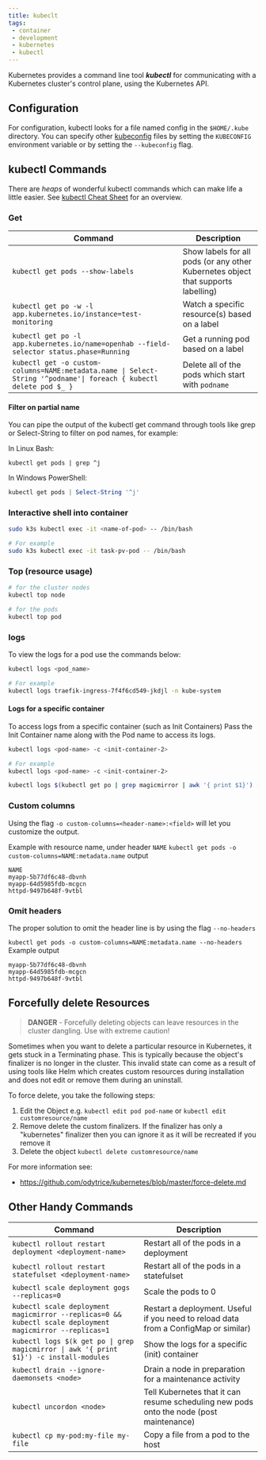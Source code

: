 ```yaml
---
title: kubeclt
tags:
 - container
 - development
 - kubernetes
 - kubectl
---
```


Kubernetes provides a command line tool _**kubectl**_ for communicating with a Kubernetes cluster's control plane, using the Kubernetes API.
<!--more-->

## Configuration

For configuration, kubectl looks for a file named config in the `$HOME/.kube` directory. 
You can specify other [kubeconfig](https://kubernetes.io/docs/concepts/configuration/organize-cluster-access-kubeconfig/) 
files by setting the `KUBECONFIG` environment variable or by setting the `--kubeconfig` flag.

## kubectl Commands

There are _heaps_ of wonderful kubectl commands which can make life a little easier. 
See [kubectl Cheat Sheet](https://kubernetes.io/docs/reference/kubectl/cheatsheet/) for an overview.

### Get <Resource>

| Command                                                                                  | Description                                                                       |
|------------------------------------------------------------------------------------------|-----------------------------------------------------------------------------------|
| `kubectl get pods --show-labels`                                                         | Show labels for all pods (or any other Kubernetes object that supports labelling) |
| `kubectl get po -w -l app.kubernetes.io/instance=test-monitoring`                        | Watch a specific resource(s) based on a label                                     |
| `kubectl get po -l app.kubernetes.io/name=openhab --field-selector status.phase=Running` | Get a running pod based on a label                                                |
| `kubectl get -o custom-columns=NAME:metadata.name \| Select-String '^podname'\| foreach { kubectl delete pod $_ }` | Delete all of the pods which start with `podname` |

#### Filter on partial name

You can pipe the output of the kubectl get command through tools like grep or Select-String to filter on pod names, 
for example:

In Linux Bash:

```shell
kubectl get pods | grep ^j
```
In Windows PowerShell:

```powershell
kubectl get pods | Select-String '^j'
```

### Interactive shell into container

```sh
sudo k3s kubectl exec -it <name-of-pod> -- /bin/bash

# For example
sudo k3s kubectl exec -it task-pv-pod -- /bin/bash
```

### Top (resource usage)

```sh
# for the cluster nodes
kubectl top node

# for the pods
kubectl top pod
```

### logs

To view the logs for a pod use the commands below:

```sh
kubectl logs <pod_name>

# For example
kubectl logs traefik-ingress-7f4f6cd549-jkdjl -n kube-system
```

#### Logs for a specific container

To access logs from a specific container (such as Init Containers)
Pass the Init Container name along with the Pod name to access its logs.

```sh
kubectl logs <pod-name> -c <init-container-2>

# For example
kubectl logs <pod-name> -c <init-container-2>

kubectl logs $(kubectl get po | grep magicmirror | awk '{ print $1}') -c install-modules
```

### Custom columns
Using the flag `-o custom-columns=<header-name>:<field>` will let you customize the output.

Example with resource name, under header `NAME`
`kubectl get pods -o custom-columns=NAME:metadata.name`
output
```shell
NAME
myapp-5b77df6c48-dbvnh
myapp-64d5985fdb-mcgcn
httpd-9497b648f-9vtbl
```

### Omit headers
The proper solution to omit the header line is by using the flag `--no-headers`

`kubectl get pods -o custom-columns=NAME:metadata.name --no-headers`
Example output
```shell
myapp-5b77df6c48-dbvnh
myapp-64d5985fdb-mcgcn
httpd-9497b648f-9vtbl
```

## Forcefully delete Resources

> **DANGER** - Forcefully deleting objects can leave resources in the cluster dangling.
> Use with extreme caution!

Sometimes when you want to delete a particular resource in Kubernetes, it gets stuck in a Terminating phase.
This is typically because the object's finalizer is no longer in the cluster.
This invalid state can come as a result of using tools like Helm which creates custom resources during installation and does not edit or remove them during an uninstall.

To force delete, you take the following steps:

1. Edit the Object e.g. `kubectl edit pod pod-name` or `kubectl edit customresource/name`
2. Remove delete the custom finalizers. If the finalizer has only a "kubernetes" finalizer then you can ignore it as it will be recreated if you remove it
3. Delete the object `kubectl delete customresource/name`

For more information see:
* https://github.com/odytrice/kubernetes/blob/master/force-delete.md

## Other Handy Commands

| Command                                                                                                  | Description                                                                             |
|----------------------------------------------------------------------------------------------------------|-----------------------------------------------------------------------------------------|
| `kubectl rollout restart deployment <deployment-name>`                                                   | Restart all of the pods in a deployment                                                 |
| `kubectl rollout restart statefulset <deployment-name>`                                                  | Restart all of the pods in a statefulset                                                |
| `kubectl scale deployment gogs --replicas=0`                                                             | Scale the pods to 0                                                                     |
| `kubectl scale deployment magicmirror --replicas=0 && kubectl scale deployment magicmirror --replicas=1` | Restart a deployment. Useful if you need to reload data from a ConfigMap or similar)    |
| `kubectl logs $(k get po \| grep magicmirror \| awk '{ print $1}') -c install-modules`                   | Show the logs for a specific (init) container                                           |
| `kubectl drain --ignore-daemonsets <node>`                                                               | Drain a node in preparation for a maintenance activity                                  |
| `kubectl uncordon <node>`                                                                                | Tell Kubernetes that it can resume scheduling new pods onto the node (post maintenance) |
| `kubectl cp my-pod:my-file my-file`                                                                      | Copy a file from a pod to the host                                                      | 

